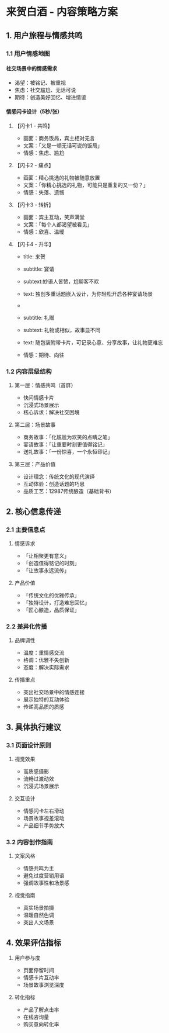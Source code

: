 # 来贺白酒 - 内容策略方案

## 1. 用户旅程与情感共鸣

### 1.1 用户情感地图

#### 社交场景中的情感需求
- 渴望：被铭记、被重视
- 焦虑：社交尴尬、无话可说
- 期待：创造美好回忆、增进情谊

#### 情感闪卡设计（5秒/张）

1. 【闪卡1 - 共鸣】
   - 画面：商务饭局，宾主相对无言
   - 文案：「又是一顿无话可说的饭局」
   - 情感：焦虑、尴尬

2. 【闪卡2 - 痛点】
   - 画面：精心挑选的礼物被随意放置
   - 文案：「你精心挑选的礼物，可能只是重复的又一份？」
   - 情感：失落、遗憾

3. 【闪卡3 - 转折】
   - 画面：宾主互动，笑声满堂
   - 文案：「每个人都渴望被看见」
   - 情感：欣喜、温暖

4. 【闪卡4 - 升华】
   - title: 来贺
   
   - subtitle: 宴请
   - subtext:妙语人皆赞，尬聊客不欢
   - text: 独创多重话题嵌入设计，为你轻松开启各种宴请场景
   - 
   - subtitle: 礼赠
   - subtext: 礼物或相似，故事显不同
   - text: 随包装附带卡片，可记录心意、分享故事，让礼物更难忘
   - 情感：期待、向往

### 1.2 内容层级结构

1. 第一层：情感共鸣（首屏）
   - 快闪情感卡片
   - 沉浸式场景展示
   - 核心诉求：解决社交困境

2. 第二层：场景故事
   - 商务故事：「化尴尬为欢笑的点睛之笔」
   - 宴请故事：「让重要时刻更值得铭记」
   - 送礼故事：「一份惊喜，一个永恒印记」

3. 第三层：产品价值
   - 设计理念：传统文化的现代演绎
   - 互动体验：创造话题的巧思
   - 品质工艺：12987传统酿造（基础背书）

## 2. 核心信息传递

### 2.1 主要信息点

1. 情感诉求
   - 「让相聚更有意义」
   - 「创造值得铭记的时刻」
   - 「让故事永远流传」

2. 产品价值
   - 「传统文化的优雅传承」
   - 「独特设计，打造难忘回忆」
   - 「匠心酿造，品质保证」

### 2.2 差异化传播

1. 品牌调性
   - 温度：重情感交流
   - 格调：优雅不失创新
   - 态度：解决实际需求

2. 传播重点
   - 突出社交场景中的情感连接
   - 展示独特的互动体验
   - 传递高品质的质感

## 3. 具体执行建议

### 3.1 页面设计原则

1. 视觉效果
   - 高质感摄影
   - 流畅过渡动效
   - 沉浸式场景展示

2. 交互设计
   - 情感闪卡左右滑动
   - 场景故事视差滚动
   - 产品细节手势放大

### 3.2 内容创作指南

1. 文案风格
   - 情感共鸣为主
   - 避免过度营销用语
   - 强调故事性和场景感

2. 视觉指南
   - 真实场景拍摄
   - 温暖自然色调
   - 突出人文场景

## 4. 效果评估指标

1. 用户参与度
   - 页面停留时间
   - 情感卡片互动率
   - 场景故事浏览深度

2. 转化指标
   - 产品了解点击率
   - 在线咨询量
   - 购买意向转化率
